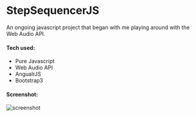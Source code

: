 # StepSequencerJS
An ongoing javascript project that began with me playing around with the Web Audio API.

#### Tech used:
- Pure Javascript
- Web Audio API
- AngualrJS
- Bootstrap3

#### Screenshot:
![screenshot](https://raw.githubusercontent.com/jmi0/StepSequencerJS/master/img/screenshot.png)

